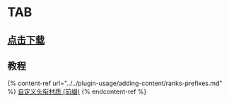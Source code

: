 # TAB

## [点击下载](https://www.mc-market.org/resources/14009/)

## 教程

{% content-ref url="../../plugin-usage/adding-content/ranks-prefixes.md" %}
[自定义头衔材质 (前缀)](../../plugin-usage/adding-content/ranks-prefixes.md)
{% endcontent-ref %}
